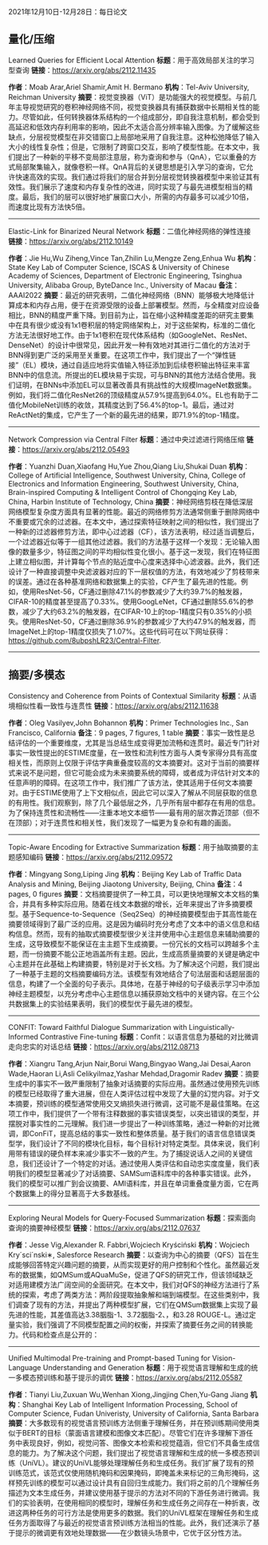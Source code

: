 2021年12月10日-12月28日：每日论文

## 量化/压缩

Learned Queries for Efficient Local Attention
**标题**：用于高效局部关注的学习型查询
**链接**：https://arxiv.org/abs/2112.11435

**作者**：Moab Arar,Ariel Shamir,Amit H. Bermano
**机构**：Tel-Aviv University, Reichman University
**摘要**：视觉变换器（ViT）是功能强大的视觉模型。与前几年主导视觉研究的卷积神经网络不同，视觉变换器具有捕获数据中长期相关性的能力。尽管如此，任何转换器体系结构的一个组成部分，即自我注意机制，都会受到高延迟和低效内存利用率的影响，因此不太适合高分辨率输入图像。为了缓解这些缺点，分层视觉模型在非交错窗口上局部地采用了自我注意。这种松弛降低了输入大小的线性复杂性；但是，它限制了跨窗口交互，影响了模型性能。在本文中，我们提出了一种新的平移不变局部注意层，称为查询和参与（QnA），它以重叠的方式局部聚集输入，就像卷积一样。QnA背后的关键思想是引入学习的查询，它允许快速高效的实现。我们通过将我们的层合并到分层视觉转换器模型中来验证其有效性。我们展示了速度和内存复杂性的改进，同时实现了与最先进模型相当的精度。最后，我们的层可以很好地扩展窗口大小，所需的内存最多可以减少10倍，而速度比现有方法快5倍。

---

Elastic-Link for Binarized Neural Network
**标题**：二值化神经网络的弹性连接
**链接**：https://arxiv.org/abs/2112.10149

**作者**：Jie Hu,Wu Ziheng,Vince Tan,Zhilin Lu,Mengze Zeng,Enhua Wu
**机构**： State Key Lab of Computer Science, ISCAS & University of Chinese Academy of Sciences,  Department of Electronic Engineering, Tsinghua University,  Alibaba Group,  ByteDance Inc.,  University of Macau
**备注**：AAAI2022
**摘要**：最近的研究表明，二值化神经网络（BNN）能够极大地降低计算成本和内存占用，便于在资源受限的设备上部署模型。然而，与全精度对应设备相比，BNN的精度严重下降。到目前为止，旨在缩小这种精度差距的研究主要集中在具有很少或没有1x1卷积层的特定网络架构上，对于这些架构，标准的二值化方法无法很好地工作。由于1x1卷积在现代体系结构（如GoogleNet、ResNet、DenseNet）的设计中很常见，因此开发一种有效地对其进行二值化的方法对于BNN得到更广泛的采用至关重要。在这项工作中，我们提出了一个“弹性链接”（EL）模块，通过自适应地将实值输入特征添加到后续卷积输出特征来丰富BNN中的信息流。所提出的EL模块易于实现，可与BNN的其他方法结合使用。我们证明，在BNNs中添加EL可以显著改善具有挑战性的大规模ImageNet数据集。例如，我们将二值化ResNet26的顶级精度从57.9%提高到64.0%。EL也有助于二值化MobileNet训练的收敛，其精度达到了56.4%的top-1。最后，通过对ReActNet的集成，它产生了一个新的最先进的结果，即71.9%的top-1精度。

---

Network Compression via Central Filter
**标题**：通过中央过滤进行网络压缩
**链接**：https://arxiv.org/abs/2112.05493

**作者**：Yuanzhi Duan,Xiaofang Hu,Yue Zhou,Qiang Liu,Shukai Duan
**机构**：College of Artificial Intelligence, Southwest University, China, College of Electronics and Information Engineering, Southwest University, China, Brain-inspired Computing & Intelligent Control of Chongqing Key Lab, China, Harbin Institute of Technology, China
**摘要**：神经网络剪枝在降低深层网络模型复杂度方面具有显著的性能。最近的网络修剪方法通常侧重于删除网络中不重要或冗余的过滤器。在本文中，通过探索特征映射之间的相似性，我们提出了一种新的过滤器修剪方法，即中心过滤器（CF），该方法表明，经过适当调整后，一个过滤器近似等于一组其他过滤器。我们的方法基于这样一个发现：无论输入图像的数量多少，特征图之间的平均相似性变化很小。基于这一发现，我们在特征图上建立相似图，并计算每个节点的贴近度中心度来选择中心滤波器。此外，我们还设计了一种直接调整中央滤波器对应的下一层权值的方法，有效地减少了剪枝带来的误差。通过在各种基准网络和数据集上的实验，CF产生了最先进的性能。例如，使用ResNet-56，CF通过删除47.1%的参数减少了大约39.7%的触发器，CIFAR-10的精度甚至提高了0.33%。使用GoogLeNet，CF通过删除55.6%的参数，减少了大约63.2%的触发器，在CIFAR-10上的top-1精度只有0.35%的小损失。使用ResNet-50，CF通过删除36.9%的参数减少了大约47.9%的触发器，而ImageNet上的top-1精度仅损失了1.07%。这些代码可在以下网址获得：https://github.com/8ubpshLR23/Central-Filter.

---







## 摘要/多模态

Consistency and Coherence from Points of Contextual Similarity
**标题**：从语境相似性看一致性与连贯性
**链接**：https://arxiv.org/abs/2112.11638

**作者**：Oleg Vasilyev,John Bohannon
**机构**：Primer Technologies Inc., San Francisco, California
**备注**：9 pages, 7 figures, 1 table
**摘要**：事实一致性是总结评估的一个重要维度，尤其是当总结生成变得更加流畅和连贯时。最近专门针对事实一致性提出的ESTIME度量，在一致性和流利性方面与人类专家得分具有高度相关性，而原则上仅限于评估字典重叠度较高的文本摘要对。这对于当前的摘要样式来说不是问题，但它可能会成为未来摘要系统的障碍，或者成为评估针对文本的任意声明的障碍。在这项工作中，我们推广了该方法，使其适用于任何文本摘要对。由于ESTIME使用了上下文相似点，因此它可以深入了解从不同层获取的信息的有用性。我们观察到，除了几个最低层之外，几乎所有层中都存在有用的信息。为了保持连贯性和流畅性——注重本地文本细节——最有用的层次靠近顶部（但不在顶部）；对于连贯性和相关性，我们发现了一幅更为复杂和有趣的画面。

---

Topic-Aware Encoding for Extractive Summarization
**标题**：用于抽取摘要的主题感知编码
**链接**：https://arxiv.org/abs/2112.09572

**作者**：Mingyang Song,Liping Jing
**机构**：Beijing Key Lab of Traffic Data Analysis and Mining, Beijing Jiaotong University, Beijing, China
**备注**：4 pages, 0 figures
**摘要**：文档摘要提供了一种工具，可以更快地理解文本文档的集合，并具有多种实际应用。随着在线文本数据的增长，近年来提出了许多摘要模型。基于Sequence-to-Sequence（Seq2Seq）的神经摘要模型由于其高性能在摘要领域得到了最广泛的应用。这是因为编码时充分考虑了文本中的语义信息和结构信息。然而，现有的抽取式摘要模型很少关注并使用中心主题信息来辅助摘要的生成，这导致模型不能保证在主主题下生成摘要。一份冗长的文档可以跨越多个主题，而一份摘要不能公正地涵盖所有主题。因此，生成高质量摘要的关键是确定中心主题并在此基础上构建摘要，特别是对于长文档。为了解决这个问题，我们提出了一种基于主题的文档摘要编码方法。该模型有效地结合了句法层面和话题层面的信息，构建了一个全面的句子表示。具体地，在基于神经的句子级表示学习中添加神经主题模型，以充分考虑中心主题信息以捕获原始文档中的关键内容。在三个公共数据集上的实验结果表明，我们的模型优于最先进的模型。

---

CONFIT: Toward Faithful Dialogue Summarization with  Linguistically-Informed Contrastive Fine-tuning
**标题**：Confit：以语言信息为基础的对比微调走向忠实的对话总结
**链接**：https://arxiv.org/abs/2112.08713

**作者**：Xiangru Tang,Arjun Nair,Borui Wang,Bingyao Wang,Jai Desai,Aaron Wade,Haoran Li,Asli Celikyilmaz,Yashar Mehdad,Dragomir Radev
**摘要**：摘要生成中的事实不一致严重限制了抽象对话摘要的实际应用。虽然通过使用预先训练的模型已经取得了重大进展，但在人类评估过程中发现了大量的幻觉内容。对于文本摘要，预训练的模型通常使用交叉熵损失进行微调，这可能不是最佳策略。在这项工作中，我们提供了一个带有注释数据的事实错误类型，以突出错误的类型，并摆脱对事实性的二元理解。我们进一步提出了一种训练策略，通过一种新的对比微调，即ConFiT，提高总结的事实一致性和整体质量。基于我们的语言信息错误类型学，我们设计了不同的模块化目标，每个目标针对特定类型。具体来说，我们利用带有错误的硬负样本来减少事实不一致的产生。为了捕捉说话人之间的关键信息，我们还设计了一个特定的对话。通过使用人类评估和自动忠实度度量，我们表明我们的模型显著减少了对话摘要、SAMSum语料库中的各种事实错误。此外，我们的模型可以推广到会议摘要、AMI语料库，并且在单词重叠度量方面，它在两个数据集上的得分显著高于大多数基线。

----

Exploring Neural Models for Query-Focused Summarization
**标题**：探索面向查询的摘要神经模型
**链接**：https://arxiv.org/abs/2112.07637

**作者**：Jesse Vig,Alexander R. Fabbri,Wojciech Kryściński
**机构**：Wojciech Kry´sci´nski∗, Salesforce Research
**摘要**：以查询为中心的摘要（QFS）旨在生成能够回答特定兴趣问题的摘要，从而实现更好的用户控制和个性化。虽然最近发布的数据集，如QMSum或AQuaMuSe，促进了QFS的研究工作，但该领域缺乏对适用建模方法广阔空间的全面研究。在本文中，我们对QFS的神经方法进行了系统的探索，考虑了两类方法：两阶段提取抽象解和端到端模型。在这些类别中，我们调查了现有的方法，并提出了两种模型扩展，它们在QMSum数据集上实现了最先进的性能，其差值高达3.38胭脂-1、3.72胭脂-2、，和3.28 ROUGE-L。通过定量实验，我们强调了不同模型配置之间的权衡，并探索了摘要任务之间的转换能力。代码和检查点是公开的：

---

Unified Multimodal Pre-training and Prompt-based Tuning for  Vision-Language Understanding and Generation
**标题**：用于视觉语言理解和生成的统一多模态预训练和基于提示的调优
**链接**：https://arxiv.org/abs/2112.05587

**作者**：Tianyi Liu,Zuxuan Wu,Wenhan Xiong,Jingjing Chen,Yu-Gang Jiang
**机构**：Shanghai Key Lab of Intelligent Information Processing, School of Computer Science, Fudan Univeristy, University of California, Santa Barbara
**摘要**：大多数现有的视觉语言预训练方法侧重于理解任务，并在预训练期间使用类似于BERT的目标（蒙面语言建模和图像文本匹配）。尽管它们在许多理解下游任务中表现良好，例如，视觉问答、图像文本检索和视觉蕴涵，但它们不具备生成信息的能力。为了解决这个问题，我们提出了视觉语言理解和生成的统一多模态预训练（UniVL）。建议的UniVL能够处理理解任务和生成任务。我们扩展了现有的预训练范式，该范式仅使用随机掩码和因果掩码，即掩盖未来标记的三角形掩码，这样预先训练的模型可以通过设计具有自回归生成能力。我们将之前的几个理解任务描述为文本生成任务，并建议使用基于提示的方法对不同的下游任务进行微调。我们的实验表明，在使用相同的模型时，理解任务和生成任务之间存在一种折衷，改进这两种任务的可行方法是使用更多的数据。我们的UniVL框架在理解任务和生成任务方面取得了与最近的视觉语言预训练方法相当的性能。此外，我们还演示了基于提示的微调更有效地处理数据——在少数镜头场景中，它优于区分性方法。

